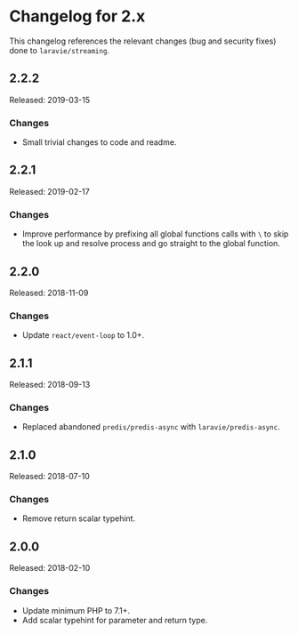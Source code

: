 # Changelog for 2.x

This changelog references the relevant changes (bug and security fixes) done to `laravie/streaming`.

## 2.2.2

Released: 2019-03-15

### Changes

* Small trivial changes to code and readme.

## 2.2.1

Released: 2019-02-17

### Changes

* Improve performance by prefixing all global functions calls with `\` to skip the look up and resolve process and go straight to the global function.

## 2.2.0

Released: 2018-11-09

### Changes

* Update `react/event-loop` to 1.0+.

## 2.1.1

Released: 2018-09-13

### Changes

* Replaced abandoned `predis/predis-async` with `laravie/predis-async`.

## 2.1.0

Released: 2018-07-10

### Changes

* Remove return scalar typehint.

## 2.0.0

Released: 2018-02-10

### Changes

* Update minimum PHP to 7.1+.
* Add scalar typehint for parameter and return type.
